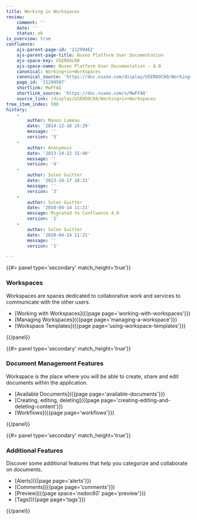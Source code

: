 ```yaml
---
title: Working in Workspaces
review:
    comment: ''
    date: ''
    status: ok
is_overview: true
confluence:
    ajs-parent-page-id: '21299462'
    ajs-parent-page-title: Nuxeo Platform User Documentation
    ajs-space-key: USERDOC60
    ajs-space-name: Nuxeo Platform User Documentation — 6.0
    canonical: Working+in+Workspaces
    canonical_source: 'https://doc.nuxeo.com/display/USERDOC60/Working+in+Workspaces'
    page_id: '21299507'
    shortlink: MwFFAQ
    shortlink_source: 'https://doc.nuxeo.com/x/MwFFAQ'
    source_link: /display/USERDOC60/Working+in+Workspaces
tree_item_index: 500
history:
    -
        author: Manon Lumeau
        date: '2014-12-10 15:29'
        message: ''
        version: '5'
    -
        author: Anonymous
        date: '2013-10-22 15:40'
        message: ''
        version: '4'
    -
        author: Solen Guitter
        date: '2013-10-17 18:21'
        message: ''
        version: '3'
    -
        author: Solen Guitter
        date: '2010-04-14 11:21'
        message: Migrated to Confluence 4.0
        version: '2'
    -
        author: Solen Guitter
        date: '2010-04-14 11:21'
        message: ''
        version: '1'

---
```

<div class="row" data-equalizer data-equalize-on="medium"><div class="column medium-6">{{#> panel type='secondary' match_height='true'}}

### Workspaces

Workspaces are spaces dedicated to collaborative work and services to communicate with the other users.

- [Working with Workspaces]({{page page='working-with-workspaces'}})
- [Managing Workspaces]({{page page='managing-a-workspace'}})
- [Workspace Templates]({{page page='using-workspace-templates'}})

{{/panel}}</div><div class="column medium-6">{{#> panel type='secondary' match_height='true'}}

### Document Management Features

Workspace is the place where you will be able to create, share and edit documents within the application.

- [Available Documents]({{page page='available-documents'}})
- [Creating, editing, deleting]({{page page='creating-editing-and-deleting-content'}})
- [Workflows]({{page page='workflows'}})

{{/panel}}</div></div><div class="row" data-equalizer data-equalize-on="medium"><div class="column medium-6">{{#> panel type='secondary' match_height='true'}}

### Additional Features

Discover some additional features that help you categorize and collaborate on documents.

- [Alerts]({{page page='alerts'}})
- [Comments]({{page page='comments'}})
- [Preview]({{page space='nxdoc60' page='preview'}})
- [Tags]({{page page='tags'}})

{{/panel}}</div><div class="column medium-6">

</div></div>

